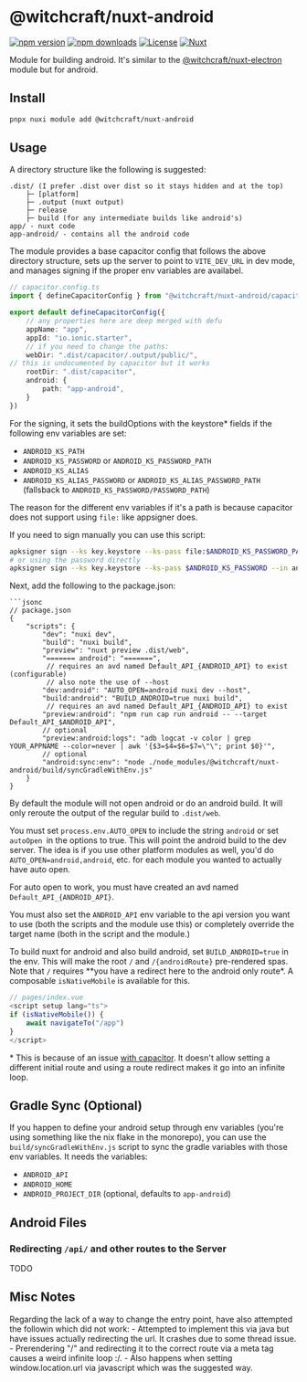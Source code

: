 
# @witchcraft/nuxt-android

[![npm version][npm-version-src]][npm-version-href]
[![npm downloads][npm-downloads-src]][npm-downloads-href]
[![License][license-src]][license-href]
[![Nuxt][nuxt-src]][nuxt-href]

Module for building android. It's similar to the [@witchcraft/nuxt-electron](https://github.com/witchcraftjs/nuxt-electron) module but for android.

## Install
```bash
pnpx nuxi module add @witchcraft/nuxt-android
```

## Usage

A directory structure like the following is suggested:
```
.dist/ (I prefer .dist over dist so it stays hidden and at the top)
	├─ [platform]
	├─ .output (nuxt output)
	├─ release
	├─ build (for any intermediate builds like android's)
app/ - nuxt code
app-android/ - contains all the android code
```

The module provides a base capacitor config that follows the above directory structure, sets up the server to point to `VITE_DEV_URL` in dev mode, and manages signing if the proper env variables are availabel.
```ts
// capacitor.config.ts
import { defineCapacitorConfig } from "@witchcraft/nuxt-android/capacitor"

export default defineCapacitorConfig({
	// any properties here are deep merged with defu
	appName: "app",
	appId: "io.ionic.starter",
	// if you need to change the paths:
	webDir: ".dist/capacitor/.output/public/",
// this is undocumented by capacitor but it works
	rootDir: ".dist/capacitor",
	android: {
		path: "app-android",
	}
})
```
For the signing, it sets the buildOptions with the keystore* fields if the following env variables are set:

- `ANDROID_KS_PATH`
- `ANDROID_KS_PASSWORD` or `ANDROID_KS_PASSWORD_PATH`
- `ANDROID_KS_ALIAS`
- `ANDROID_KS_ALIAS_PASSWORD` or `ANDROID_KS_ALIAS_PASSWORD_PATH` (fallsback to `ANDROID_KS_PASSWORD/PASSWORD_PATH`)

The reason for the different env variables if it's a path is because capacitor does not support using `file:` like appsigner does.

If you need to sign manually you can use this script:
```bash
apksigner sign --ks key.keystore --ks-pass file:$ANDROID_KS_PASSWORD_PATH --in android/app/build/outputs/apk/release/app-release-unsigned.apk --out android/app/build/outputs/apk/release/app-release-signed.apk --ks-key-alias $ANDROID_KS_ALIAS
# or using the password directly
apksigner sign --ks key.keystore --ks-pass $ANDROID_KS_PASSWORD --in android/app/build/outputs/apk/release/app-release-unsigned.apk --out android/app/build/outputs/apk/release/app-release-signed.apk --ks-key-alias $ANDROID_KS_ALIASK
```

Next, add the following to the package.json:
```
```jsonc
// package.json
{
	"scripts": {
		"dev": "nuxi dev",
		"build": "nuxi build",
		"preview": "nuxt preview .dist/web",
		"======= android": "=======",
		 // requires an avd named Default_API_{ANDROID_API} to exist (configurable)
		 // also note the use of --host
		"dev:android": "AUTO_OPEN=android nuxi dev --host",
		"build:android": "BUILD_ANDROID=true nuxi build",
		 // requires an avd named Default_API_{ANDROID_API} to exist
		"preview:android": "npm run cap run android -- --target Default_API_$ANDROID_API",
		// optional
		"preview:android:logs": "adb logcat -v color | grep YOUR_APPNAME --color=never | awk '{$3=$4=$6=$7=\"\"; print $0}'",
		// optional
		"android:sync:env": "node ./node_modules/@witchcraft/nuxt-android/build/syncGradleWithEnv.js"
	}
}
```

By default the module will not open android or do an android build. It will only reroute the output of the regular build to `.dist/web`.

You must set `process.env.AUTO_OPEN` to include the string `android` or set `autoOpen `in the options to true. This will point the android build to the dev server. The idea is if you use other platform modules as well, you'd do `AUTO_OPEN=android,android`, etc. for each module you wanted to actually have auto open. 

For auto open to work, you must have created an avd named `Default_API_{ANDROID_API}`.

You must also set the `ANDROID_API` env variable to the api version you want to use (both the scripts and the module use this) or completely override the target name (both in the script and the module.)

To build nuxt for android and also build android, set `BUILD_ANDROID=true` in the env. This will make the root `/` and `/{androidRoute}` pre-rendered spas. Note that `/` requires **you have a redirect here to the android only route\*. A composable `isNativeMobile` is available for this.

```ts
// pages/index.vue
<script setup lang="ts">
if (isNativeMobile()) {
	await navigateTo("/app")
}
</script>

```
\* This is because of an issue [with capacitor](https://github.com/ionic-team/capacitor/issues/3912). It doesn't allow setting a different initial route and using a route redirect makes it go into an infinite loop.

## Gradle Sync (Optional)

If you happen to define your android setup through env variables (you're using something like the nix flake in the monorepo), you can use the `build/syncGradleWithEnv.js` script to sync the gradle variables with those env variables. It needs the variables: 

- `ANDROID_API`
- `ANDROID_HOME`
- `ANDROID_PROJECT_DIR` (optional, defaults to `app-android`)

## Android Files

### Redirecting `/api/` and other routes to the Server

TODO

## Misc Notes 

Regarding the lack of a way to change the entry point, have also attempted the followin which did not work:
	- Attempted to implement this via java but have issues actually redirecting the url. It crashes due to some thread issue.
	- Prerendering "/" and redirecting it to the correct route via a meta tag causes a weird infinite loop :/.
		- Also happens when setting window.location.url via javascript which was the suggested way.



<!-- Badges -->
[npm-version-src]: https://img.shields.io/npm/v/@witchcraft/nuxt-android/latest.svg?style=flat&colorA=020420&colorB=00DC82
[npm-version-href]: https://npmjs.com/package/@witchcraft/nuxt-android

[npm-downloads-src]: https://img.shields.io/npm/dm/@witchcraft/nuxt-android.svg?style=flat&colorA=020420&colorB=00DC82
[npm-downloads-href]: https://npmjs.com/package/@witchcraft/nuxt-android

[license-src]: https://img.shields.io/npm/l/@witchcraft/nuxt-android.svg?style=flat&colorA=020420&colorB=00DC82
[license-href]: https://npmjs.com/package/@witchcraft/nuxt-android

[nuxt-src]: https://img.shields.io/badge/Nuxt-020420?logo=nuxt.js
[nuxt-href]: https://nuxt.com
